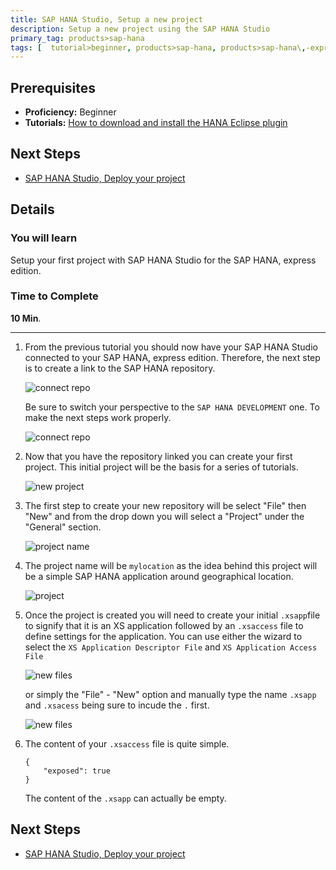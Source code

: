 ```yaml
---
title: SAP HANA Studio, Setup a new project
description: Setup a new project using the SAP HANA Studio
primary_tag: products>sap-hana
tags: [  tutorial>beginner, products>sap-hana, products>sap-hana\,-express-edition, products>sap-hana-studio ]
---
```

## Prerequisites  
 - **Proficiency:** Beginner
 - **Tutorials:** [How to download and install the HANA Eclipse plugin](http://www.sap.com/developer/how-tos/2016/09/hxe-howto-eclipse.html)

## Next Steps
 - [SAP HANA Studio, Deploy your project](http://www.sap.com/developer/tutorials/studio-deploy-project.html)

## Details
### You will learn  
Setup your first project with SAP HANA Studio for the SAP HANA, express edition.

### Time to Complete
**10 Min**.

---

1. From the previous tutorial you should now have your SAP HANA Studio connected to your SAP HANA, express edition. Therefore, the next step is to create a link to the SAP HANA repository. 

	![connect repo](0.png)

    Be sure to switch your perspective to the `SAP HANA DEVELOPMENT` one. To make the next steps work properly.

	![connect repo](1a.png) 

2. Now that you have the repository linked you can create your first project. This initial project will be the basis for a series of tutorials.

	![new project](1.png)

3. The first step to create your new repository will be select "File" then "New" and from the drop down you will select a "Project" under the "General" section.

	![project name](2.png)

4. The project name will be `mylocation` as the idea behind this project will be a simple SAP HANA application around geographical location.

	![project](3.png)

5. Once the project is created you will need to create your initial `.xsapp`file to signify that it is an XS application followed by an `.xsaccess` file to define settings for the application. You can use either the wizard to select the `XS Application Descriptor File` and `XS Application Access File` 

	![new files](7.png)
	
	or simply the "File" - "New" option and manually type the name `.xsapp` and `.xsacess` being sure to incude the `.` first.
	
	![new files](4.png)

6. The content of your `.xsaccess` file is quite simple.

	```
	{
		"exposed": true
	}
	```
	
	The content of the `.xsapp` can actually be empty.

## Next Steps
- [SAP HANA Studio, Deploy your project](http://www.sap.com/developer/tutorials/studio-deploy-project.html)
